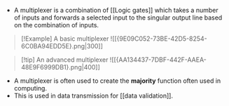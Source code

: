 - A multiplexer is a combination of [[Logic gates]] which takes a number of inputs and forwards a selected input to the singular output line based on the combination of inputs.

>[!Example] A basic multiplexer
>![[{9E09C052-73BE-42D5-8254-6C0BA94EDD5E}.png|300]]

>[!tip] An advanced multiplexer
>![[{AA134437-7DBF-442F-AAEA-48E9F6999DB1}.png|400]]
- A multiplexer is often used to create the **majority** function often used in computing.
- This is used in data transmission for [[data validation]].